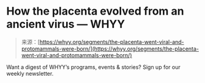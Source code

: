 <!--yml
category: 未分类
date: 2024-05-27 15:00:23
-->

# How the placenta evolved from an ancient virus — WHYY

> 来源：[https://whyy.org/segments/the-placenta-went-viral-and-protomammals-were-born/](https://whyy.org/segments/the-placenta-went-viral-and-protomammals-were-born/)

Want a digest of WHYY’s programs, events & stories? Sign up for our weekly newsletter.